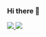 ### Hi there 👋

<a href="https://www.linkedin.com/in/danielliolegario/" target="_blank"> 
<img src="https://img.shields.io/badge/LinkedIn-0077B5?style=for-the-badge&logo=linkedin&logoColor=white" target="_blank"> 
</a>

<a href="mailto: contato.daniolegario@gmail.com" target="_blank"> 
<img src="https://img.shields.io/badge/Gmail-D14836?style=for-the-badge&logo=gmail&logoColor=white" target="_blank"> 
</a>

<!--
**danielli-olegario/danielli-olegario** is a ✨ _special_ ✨ repository because its `README.md` (this file) appears on your GitHub profile.

Here are some ideas to get you started:

- 🔭 I’m currently working on ...
- 🌱 I’m currently learning ...
- 👯 I’m looking to collaborate on ...
- 🤔 I’m looking for help with ...
- 💬 Ask me about ...
- 📫 How to reach me: ...
- 😄 Pronouns: ...
- ⚡ Fun fact: ...
-->
